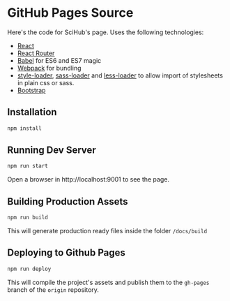 # GitHub Pages Source

Here's the code for SciHub's page. Uses the following technologies:

* [React](https://github.com/facebook/react)
* [React Router](https://github.com/ReactTraining/react-router)
* [Babel](http://babeljs.io) for ES6 and ES7 magic
* [Webpack](http://webpack.github.io) for bundling
* [style-loader](https://github.com/webpack/style-loader), [sass-loader](https://github.com/jtangelder/sass-loader) and [less-loader](https://github.com/webpack/less-loader) to allow import of stylesheets in plain css or sass.
* [Bootstrap](http://getbootstrap.com/)

## Installation

```bash
npm install
```

## Running Dev Server

```bash
npm run start
```

Open a browser in http://localhost:9001 to see the page.

## Building Production Assets

```bash
npm run build
```

This will generate production ready files inside the folder `/docs/build`

## Deploying to Github Pages

```bash
npm run deploy
```

This will compile the project's assets and publish them to the `gh-pages` branch of the 
`origin` repository.


